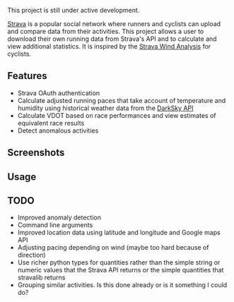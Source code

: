 This project is still under active development.

[Strava](https://www.strava.com) is a popular social network where runners and cyclists can upload and compare data from their activities. This project allows a user to download their own running data from Strava's API and to calculate and view additional statistics. It is inspired by the [Strava Wind Analysis](https://github.com/MathBunny/strava-wind-analysis) for cyclists.

Features
---
* Strava OAuth authentication
* Calculate adjusted running paces that take account of temperature and humidity using historical weather data from the [DarkSky API](https://darksky.net/dev)
* Calculate VDOT based on race performances and view estimates of equivalent race results
* Detect anomalous activities

Screenshots
---

Usage
---


TODO
---
* Improved anomaly detection
* Command line arguments
* Improved location data using latitude and longitude and Google maps API
* Adjusting pacing depending on wind (maybe too hard because of direction)
* Use richer python types for quantities rather than the simple string or numeric values that the Strava API returns or the simple quantities that stravalib returns
* Grouping similar activities. Is this done already or is it something I could do?
